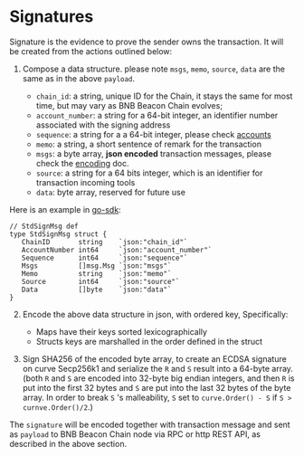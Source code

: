 # Signatures

Signature is the evidence to prove the sender owns the transaction. It will be created from the actions outlined below:

1. Compose a data structure. please note `msgs`, `memo`, `source`, `data` are the same as in the above `payload`.

    - `chain_id`: a string, unique ID for the Chain, it stays the same for most time, but may vary as BNB Beacon Chain  evolves;
    - `account_number`: a string for a 64-bit integer, an identifier number associated with the signing address
    - `sequence`: a string for a a 64-bit integer, please check [accounts](accounts.md)
    - `memo`: a string, a short sentence of remark for the transaction
    - `msgs`: a byte array, **json encoded** transaction messages, please check the [encoding](encoding/encoding.md) doc.
    - `source`: a string for a 64 bits integer, which is an identifier for transaction incoming tools
    - `data`: byte array, reserved for future use

 Here is an example in [go-sdk](https://github.com/bnb-chain/go-sdk/blob/master/types/tx/stdsign.go#L22):
 ```golang
 // StdSignMsg def
type StdSignMsg struct {
	ChainID       string    `json:"chain_id"`
	AccountNumber int64     `json:"account_number"`
	Sequence      int64     `json:"sequence"`
	Msgs          []msg.Msg `json:"msgs"`
	Memo          string    `json:"memo"`
	Source        int64     `json:"source"`
	Data          []byte    `json:"data"`
}
 ```

2. Encode the above data structure in json, with ordered key, Specifically:

    - Maps have their keys sorted lexicographically
    - Structs keys are marshalled in the order defined in the struct


3. Sign SHA256 of the encoded byte array, to create an ECDSA signature on curve Secp256k1 and serialize the `R` and `S` result into a 64-byte array. (both `R` and `S` are encoded into 32-byte big endian integers, and then `R` is put into the first 32 bytes and `S` are put into the last 32 bytes of the byte array. In order to break `S` 's malleability, `S` set to `curve.Order() - S` if `S > curnve.Order()/2`.)

The `signature` will be encoded together with transaction message and sent as `payload` to BNB Beacon Chain  node via RPC or http REST API, as described in the above section.
